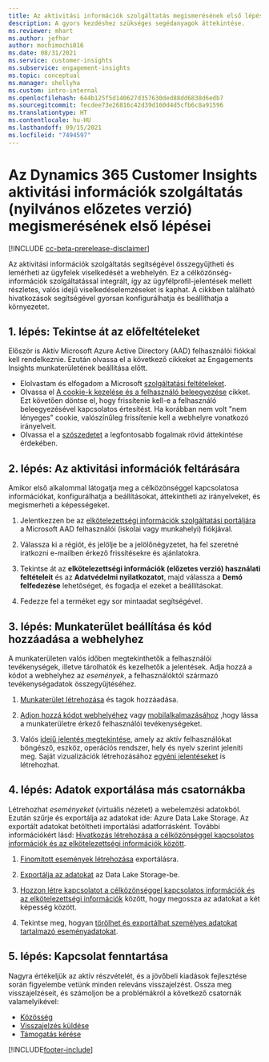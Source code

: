 ```yaml
---
title: Az aktivitási információk szolgáltatás megismerésének első lépései
description: A gyors kezdéshez szükséges segédanyagok áttekintése.
ms.reviewer: mhart
ms.author: jefhar
author: mochimochi016
ms.date: 08/31/2021
ms.service: customer-insights
ms.subservice: engagement-insights
ms.topic: conceptual
ms.manager: shellyha
ms.custom: intro-internal
ms.openlocfilehash: 644b125f5d140627d357630ded88dd6838d6edb7
ms.sourcegitcommit: fecdee73e26816c42d39d160d4d5cfb6c8a91596
ms.translationtype: HT
ms.contentlocale: hu-HU
ms.lasthandoff: 09/15/2021
ms.locfileid: "7494597"
---
```

# <a name="get-started-with-dynamics-365-customer-insights-engagement-insights-capability-public-preview"></a>Az Dynamics 365 Customer Insights aktivitási információk szolgáltatás (nyilvános előzetes verzió) megismerésének első lépései

[!INCLUDE [cc-beta-prerelease-disclaimer](includes/cc-beta-prerelease-disclaimer.md)]

Az aktivitási információk szolgáltatás segítségével összegyűjtheti és lemérheti az ügyfelek viselkedését a webhelyén. Ez a célközönség-információk szolgáltatással integrált, így az ügyfélprofil-jelentések mellett részletes, valós idejű viselkedéselemzéseket is kaphat. A cikkben található hivatkozások segítségével gyorsan konfigurálhatja és beállíthatja a környezetet.

## <a name="step-1-review-prerequisites"></a>1. lépés: Tekintse át az előfeltételeket

Először is Aktív Microsoft Azure Active Directory (AAD) felhasználói fiókkal kell rendelkeznie. Ezután olvassa el a következő cikkeket az Engagements Insights munkaterületének beállítása előtt.

- Elolvastam és elfogadom a Microsoft [szolgáltatási feltételeket](terms-of-service.md).  
- Olvassa el [A cookie-k kezelése és a felhasználó beleegyezése](user-consent-storage.md) cikket. Ezt követően döntse el, hogy frissítenie kell-e a felhasználó beleegyezésével kapcsolatos értesítést. Ha korábban nem volt "nem lényeges" cookie, valószínűleg frissítenie kell a webhelyre vonatkozó irányelveit.
- Olvassa el a [szószedetet](glossary.md) a legfontosabb fogalmak rövid áttekintése érdekében.

## <a name="step-2-explore-engagement-insights"></a>2. lépés: Az aktivitási információk feltárására

Amikor első alkalommal látogatja meg a célközönséggel kapcsolatosa információkat, konfigurálhatja a beállításokat, áttekintheti az irányelveket, és megismerheti a képességeket.

1. Jelentkezzen be az [elkötelezettségi információk szolgáltatási portáljára](https://home.ci.ai.dynamics.com/app/engagement-insights) a Microsoft AAD felhasználói (iskolai vagy munkahelyi) fiókjával.

1. Válassza ki a régiót, és jelölje be a jelölőnégyzetet, ha fel szeretné iratkozni e-mailben érkező frissítésekre és ajánlatokra.

1. Tekintse át az **elkötelezettségi információk (előzetes verzió) használati feltételeit** és az **Adatvédelmi nyilatkozatot**, majd válassza a **Demó felfedezése** lehetőséget, és fogadja el ezeket a beállításokat.

1. Fedezze fel a terméket egy sor mintaadat segítségével.

##  <a name="step-3-set-up-a-workspace-and-add-code-to-your-website"></a>3. lépés: Munkaterület beállítása és kód hozzáadása a webhelyhez

A munkaterületen valós időben megtekinthetők a felhasználói tevékenységek, illetve tárolhatók és kezelhetők a jelentések. Adja hozzá a kódot a webhelyhez az *események*, a felhasználóktól származó tevékenységadatok összegyűjtéséhez.

1. [Munkaterület létrehozása](create-workspace.md) és tagok hozzáadása.

1. [Adjon hozzá kódot webhelyéhez](instrument-website.md) vagy [mobilalkalmazásához](developer-resources.md#capture-events-from-mobile-apps) ,hogy lássa a munkaterületre érkező felhasználói tevékenységeket.

1. Valós [idejű jelentés megtekintése](view-reports.md), amely az aktív felhasználókat böngésző, eszköz, operációs rendszer, hely és nyelv szerint jeleníti meg. Saját vizualizációk létrehozásához [egyéni jelentéseket](custom-reports.md) is létrehozhat.
    
## <a name="step-4-export-data-to-other-channels"></a>4. lépés: Adatok exportálása más csatornákba

Létrehozhat *eseményeket* (virtuális nézetet) a webelemzési adatokból. Ezután szűrje és exportálja az adatokat ide: Azure Data Lake Storage. Az exportált adatokat betöltheti importálási adatforrásként. További információkért lásd: [Hivatkozás létrehozása a célközönséggel kapcsolatos információk és az elkötelezettségi információk között](integrate-audience-insights-engagement-insights.md).

1. [Finomított események létrehozása](refined-events.md) exportálásra.

1. [Exportálja az adatokat](export-events.md) az Data Lake Storage-be.

1. [Hozzon létre kapcsolatot a célközönséggel kapcsolatos információk és az elkötelezettségi információk](integrate-audience-insights-engagement-insights.md) között, hogy megossza az adatokat a két képesség között.

1. Tekintse meg, hogyan [törölhet és exportálhat személyes adatokat tartalmazó eseményadatokat](delete-export-personal-data.md).
 
## <a name="step-5-stay-connected"></a>5. lépés: Kapcsolat fenntartása

Nagyra értékeljük az aktív részvételét, és a jövőbeli kiadások fejlesztése során figyelembe vetünk minden releváns visszajelzést. Ossza meg visszajelzéseit, és számoljon be a problémákról a következő csatornák valamelyikével:
- [Közösség](https://go.microsoft.com/fwlink/?linkid=2141648)
- [Visszajelzés küldése](https://go.microsoft.com/fwlink/?linkid=2143222)
- [Támogatás kérése](https://go.microsoft.com/fwlink/?linkid=2145734) 


[!INCLUDE[footer-include](../includes/footer-banner.md)]
